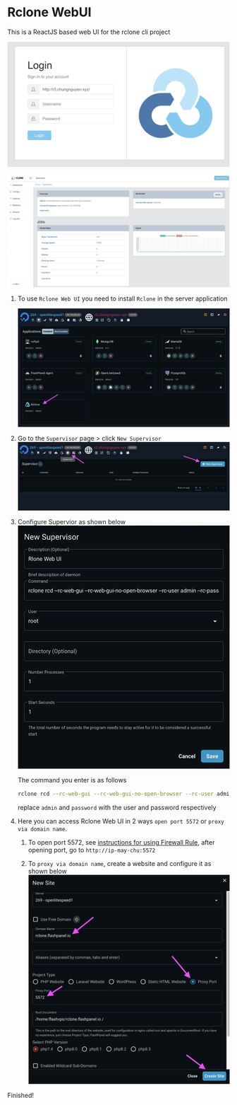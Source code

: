 # Rclone WebUI

This is a ReactJS based web UI for the rclone cli project

![](<../../images/docs/vi/tutorial/rclone-webui/Screenshot 2024-04-27 at 13.15.19.png>)

![](<../../images/docs/vi/tutorial/rclone-webui/Screenshot 2024-04-27 at 13.15.48.png>)

1. To use `Rclone Web UI` you need to install `Rclone` in the server application

    ![](<../../images/docs/vi/tutorial/rclone-webui/Screenshot 2024-04-27 at 14.31.09.png>)

2. Go to the `Supervisor` page > click `New Supervisor`
   ![](<../../images/docs/vi/tutorial/rclone-webui/Screenshot 2024-04-27 at 14.32.37.png>)

3. Configure Supervior as shown below
   ![](<../../images/docs/vi/tutorial/rclone-webui/Screenshot 2024-04-27 at 14.32.28.png>)

    The command you enter is as follows

    ```bash
    rclone rcd --rc-web-gui --rc-web-gui-no-open-browser --rc-user admin --rc-pass password --rc-addr :5572
    ```

    replace `admin` and `password` with the user and password respectively

4. Here you can access Rclone Web UI in 2 ways `open port 5572` or `proxy via domain name`.

    1. To open port 5572, see [instructions for using Firewall Rule](../server/firewall-rule.md), after opening port, go to `http://ip-may-chu:5572`

    2. To `proxy via domain name`, create a website and configure it as shown below
       ![](<../../images/docs/vi/tutorial/rclone-webui/Screenshot 2024-04-27 at 14.37.48.png>)

Finished!
